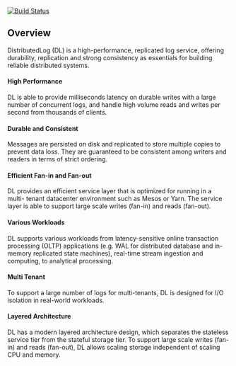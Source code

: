 [![Build Status](https://travis-ci.org/twitter/distributedlog.svg?branch=master)](https://travis-ci.org/twitter/distributedlog)

## Overview

DistributedLog (DL) is a high-performance, replicated log service, offering
durability, replication and strong consistency as essentials for building
reliable distributed systems.

#### High Performance

DL is able to provide milliseconds latency on durable writes with a large number
of concurrent logs, and handle high volume reads and writes per second from
thousands of clients.

#### Durable and Consistent

Messages are persisted on disk and replicated to store multiple copies to
prevent data loss. They are guaranteed to be consistent among writers and
readers in terms of strict ordering.

#### Efficient Fan-in and Fan-out

DL provides an efficient service layer that is optimized for running in a multi-
tenant datacenter environment such as Mesos or Yarn. The service layer is able
to support large scale writes (fan-in) and reads (fan-out).

#### Various Workloads

DL supports various workloads from latency-sensitive online transaction
processing (OLTP) applications (e.g. WAL for distributed database and in-memory
replicated state machines), real-time stream ingestion and computing, to
analytical processing.

#### Multi Tenant

To support a large number of logs for multi-tenants, DL is designed for I/O
isolation in real-world workloads.

#### Layered Architecture

DL has a modern layered architecture design, which separates the stateless
service tier from the stateful storage tier. To support large scale writes (fan-
in) and reads (fan-out), DL allows scaling storage independent of scaling CPU
and memory.
